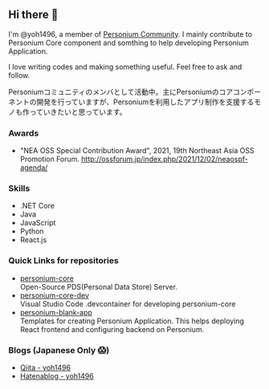 ## Hi there 👋

I'm @yoh1496, a member of [Personium Community](https://personium.io/). I mainly contribute to Personium Core component and somthing to help developing Personium Application.

I love writing codes and making something useful. Feel free to ask and follow.

Personiumコミュニティのメンバとして活動中。主にPersoniumのコアコンポーネントの開発を行っていますが、Personiumを利用したアプリ制作を支援するモノも作っていきたいと思っています。

### Awards

* "NEA OSS Special Contribution Award", 2021, 19th Northeast Asia OSS Promotion Forum. http://ossforum.jp/index.php/2021/12/02/neaospf-agenda/

### Skills

* .NET Core
* Java
* JavaScript
* Python
* React.js

### Quick Links for repositories

* [personium-core](https://github.com/personium/personium-core)  
  Open-Source PDS(Personal Data Store) Server.
* [personium-core-dev](https://github.com/yoh1496/personium-core-dev)  
  Visual Studio Code .devcontainer for developing personium-core
* [personium-blank-app](https://github.com/personium/personium-blank-app)  
  Templates for creating Personium Application. This helps deploying React frontend and configuring backend on Personium.

### Blogs (Japanese Only 😱)

* [Qiita - yoh1496](https://qiita.com/yoh1496)
* [Hatenablog - yoh1496](https://yoh1496.hatenablog.com/)


<!--
**yoh1496/yoh1496** is a ✨ _special_ ✨ repository because its `README.md` (this file) appears on your GitHub profile.

Here are some ideas to get you started:

- 🔭 I’m currently working on ...
- 🌱 I’m currently learning ...
- 👯 I’m looking to collaborate on ...
- 🤔 I’m looking for help with ...
- 💬 Ask me about ...
- 📫 How to reach me: ...
- 😄 Pronouns: ...
- ⚡ Fun fact: ...
-->

<meta name="google-site-verification" content="VoXVqSqYWHs380Ap_aqwOHs1q-5y3heAu3CDPfAeDwI" />

